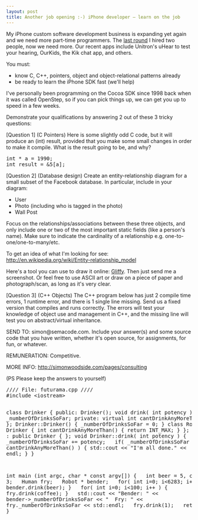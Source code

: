 ```yaml
---
layout: post
title: Another job opening :-) iPhone developer – learn on the job
---
```

<p>My iPhone custom software development business is expanding yet again and we need more part-time programmers. The <a href="/weblog/2010/2/11/job_opening_iphone_parttime_contract/">last round</a> I hired two people, now we need more. Our recent apps include Unitron's uHear to test your hearing, OurKids, the Kik chat app, and others.</p><p>You must:</p><ul><li>know C, C++, pointers, object and object-relational patterns already</li><li>be ready to learn the iPhone SDK fast (we'll help)</li></ul><p>I've personally been programming on the Cocoa SDK since 1998 back when it was called OpenStep, so if you can pick things up, we can get you up to speed in a few weeks.</p><p>Demonstrate your qualifications by answering 2 out of these 3 tricky questions:</p><p>[Question 1] (C Pointers) Here is some slightly odd C code, but it will produce an (int) result, provided that you make some small changes in order to make it compile. What is the result going to be, and why?</p><pre>int * a = 1990;int result = &amp;5[a];</pre><p>[Question 2] (Database design) Create an entity-relationship diagram for a small subset of the Facebook database. In particular, include in your diagram:</p><ul><li>User</li><li>Photo (including who is tagged in the photo)</li><li>Wall Post</li></ul><p>Focus on the relationships/associations between these three objects, and only include one or two of the most important static fields (like a person's name). Make sure to indicate the cardinality of a relationship e.g. one-to-one/one-to-many/etc.</p><p>To get an idea of what I'm looking for see: <a href="http://en.wikipedia.org/wiki/Entity-relationship_model">http://en.wikipedia.org/wiki/Entity-relationship_model</a></p><p>Here's a tool you can use to draw it online: <a href="http://www.gliffy.com/">Gliffy</a>. Then just send me a screenshot. Or feel free to use ASCII art or draw on a piece of paper and photograph/scan, as long as it's very clear.</p><p>[Question 3] (C++ Objects) The C++ program below has just 2 compile time errors, 1 runtime error, and there is 1 single line missing. Send us a fixed version that compiles and runs correctly. The errors will test your knowledge of object use and management in C++, and the missing line will test you on abstract/virtual inheritance.</p><p>SEND TO: simon@semacode.com. Include your answer(s) and some source code that you have written, whether it's open source, for assignments, for fun, or whatever.</p><p>REMUNERATION: Competitive.</p><p>MORE INFO: <a href="http://simonwoodside.com/pages/consulting">http://simonwoodside.com/pages/consulting</a></p><p>(PS Please keep the answers to yourself)</p><pre>//// File: futurama.cpp ////#include &lt;iostream&gt;class Drinker {public: Drinker(); void drink( int potency ); int _numberOfDrinksSoFar;private: virtual int cantDrinkAnyMoreThan() = 0;}; Drinker::Drinker() { _numberOfDrinksSoFar = 0; }class Robot : public Drinker { int cantDrinkAnyMoreThan() { return INT_MAX; } };class Human : public Drinker {};void Drinker::drink( int potency ) {&#160; _numberOfDrinksSoFar += potency;&#160; if( _numberOfDrinksSoFar &gt; cantDrinkAnyMoreThan() ) { std::cout &lt;&lt; "I'm all done." &lt;&lt; endl; }}int main (int argc, char * const argv[]) {&#160; int beer = 5, coffee = 3;&#160; Human fry;&#160; Robot * bender;&#160; for( int i=0; i&lt;6283; i++ ) { bender.drink(beer); }&#160; for( int i=0; i&lt;100; i++ ) { fry.drink(coffee); }&#160; std::cout &lt;&lt; "Bender: " &lt;&lt; bender-&gt;_numberOfDrinksSoFar &lt;&lt; "&#160; Fry: " &lt;&lt; fry._numberOfDrinksSoFar &lt;&lt; std::endl;&#160; fry.drink(1);&#160; return 0;}</pre>

